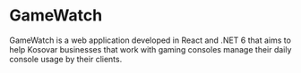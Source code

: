 # GameWatch
 GameWatch is a web application developed in React and .NET 6 that aims to help Kosovar businesses that work with gaming consoles manage their daily console usage by their clients.
